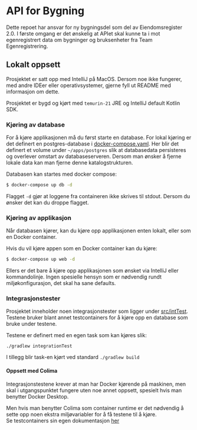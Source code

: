 # API for Bygning

Dette repoet har ansvar for ny bygningsdel som del av Eiendomsregister 2.0. I første omgang er det ønskelig at APIet
skal kunne ta i mot egenregistrert data om bygninger og bruksenheter fra Team Egenregistrering.

## Lokalt oppsett

Prosjektet er satt opp med IntelliJ på MacOS. Dersom noe ikke fungerer, med andre IDEer eller operativsystemer, gjerne
fyll ut README med informasjon om dette.

Prosjektet er bygd og kjørt med `temurin-21` JRE og IntelliJ default Kotlin SDK.

### Kjøring av database

For å kjøre applikasjonen må du først starte en database. For lokal kjøring er det definert en postgres-database i 
[docker-compose.yaml](docker-compose.yaml). Her blir det definert et volume under `~/apps/postgres` slik at
databasedata persisteres og overlever omstart av databaseserveren. Dersom man ønsker å fjerne lokale data kan man 
fjerne denne katalogstrukturen.

Databasen kan startes med docker compose:

```sh
$ docker-compose up db -d
```
Flagget `-d` gjør at loggene fra containeren ikke skrives til stdout. Dersom du ønsker det kan du droppe flagget.

### Kjøring av applikasjon

Når databasen kjører, kan du kjøre opp applikasjonen enten lokalt, eller som en Docker container.

Hvis du vil kjøre appen som en Docker container kan du kjøre:

```sh
$ docker-compose up web -d
```

Ellers er det bare å kjøre opp applikasjonen som ønsket via IntelliJ eller kommandolinje. Ingen spesielle hensyn som er
nødvendig rundt miljøkonfigurasjon, det skal ha sane defaults.

### Integrasjonstester

Prosjektet inneholder noen integrasjonstester som ligger under [src/intTest](src/intTest). Testene bruker blant annet testcontainers for å kjøre opp en database som bruke under testene. 

Testene er definert med en egen task som kan kjøres slik:

```./gradlew integrationTest```

I tillegg blir task-en kjørt ved standard `./gradlew build`

#### Oppsett med Colima

Integrasjonstestene krever at man har Docker kjørende på maskinen, men skal i utgangspunktet fungere uten noe annet oppsett, spesielt hvis man benytter Docker Desktop.

Men hvis man benytter Colima som container runtime er det nødvendig å sette opp noen ekstra miljøvariabler for å få testene til å kjøre.  
Se testcontainers sin egen dokumentasjon [her](https://java.testcontainers.org/supported_docker_environment/)
